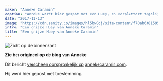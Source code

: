 ```yaml
---
maker: "Anneke Caramin"
caption: "Anneke wordt hier gespot met een Huey, en verplettert tegelijk het patriarchaat door niet te lachen."
date: "2017-11-13"
image: "https://cdn.sanity.io/images/hl5bw8cj/site-content/f70ab6381595eaff09641462c31b6b20121a1e3a-970x776.jpg"
intro: "Een grijze Huey van Anneke Caramin"
title: "Een grijze Huey van Anneke Caramin"
---
```


![Zicht op de binnenkant](https://posts.freesewing.org/uploads/anneke_huey_facing_8c3874be29.jpg "Zicht op de binnenkant")

**Zie het origineel op de blog van Anneke**

Dit bericht [verscheen oorspronkelijk op](http://www.annekecaramin.com/2017/11/pleasure-dot-loathing-dot-huey-dot.html) [annekecaramin.com](http://www.annekecaramin.com/).

Hij werd hier gepost met toestemming.

